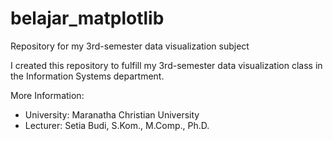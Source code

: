 # belajar_matplotlib
Repository for my 3rd-semester data visualization subject

I created this repository to fulfill my 3rd-semester data visualization class in the Information Systems department.

More Information:
- University: Maranatha Christian University
- Lecturer: Setia Budi, S.Kom., M.Comp., Ph.D.